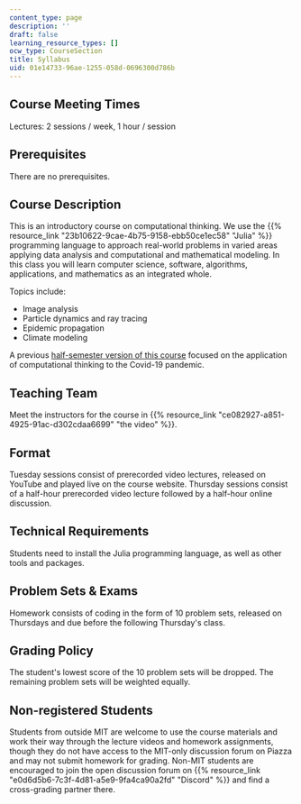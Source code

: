 ```yaml
---
content_type: page
description: ''
draft: false
learning_resource_types: []
ocw_type: CourseSection
title: Syllabus
uid: 01e14733-96ae-1255-058d-0696300d786b
---
```

## Course Meeting Times

Lectures: 2 sessions / week, 1 hour / session 

## Prerequisites

There are no prerequisites.

## Course Description

This is an introductory course on computational thinking. We use the {{% resource_link "23b10622-9cae-4b75-9158-ebb50ce1ec58" "Julia" %}} programming language to approach real-world problems in varied areas applying data analysis and computational and mathematical modeling. In this class you will learn computer science, software, algorithms, applications, and mathematics as an integrated whole.

Topics include:

- Image analysis
- Particle dynamics and ray tracing
- Epidemic propagation
- Climate modeling

A previous [half-semester version of this course](/courses/18-s190-introduction-to-computational-thinking-with-julia-with-applications-to-modeling-the-covid-19-pandemic-spring-2020) focused on the application of computational thinking to the Covid-19 pandemic.

## Teaching Team

Meet the instructors for the course in {{% resource_link "ce082927-a851-4925-91ac-d302cdaa6699" "the video" %}}.

## Format

Tuesday sessions consist of prerecorded video lectures, released on YouTube and played live on the course website. Thursday sessions consist of a half-hour prerecorded video lecture followed by a half-hour online discussion.

## Technical Requirements

Students need to install the Julia programming language, as well as other tools and packages.

## Problem Sets & Exams

Homework consists of coding in the form of 10 problem sets, released on Thursdays and due before the following Thursday's class. 

## Grading Policy

The student's lowest score of the 10 problem sets will be dropped. The remaining problem sets will be weighted equally.

## Non-registered Students

Students from outside MIT are welcome to use the course materials and work their way through the lecture videos and homework assignments, though they do not have access to the MIT-only discussion forum on Piazza and may not submit homework for grading. Non-MIT students are encouraged to join the open discussion forum on {{% resource_link "e0d6d5b6-7c3f-4d81-a5e9-9fa4ca90a2fd" "Discord" %}} and find a cross-grading partner there.